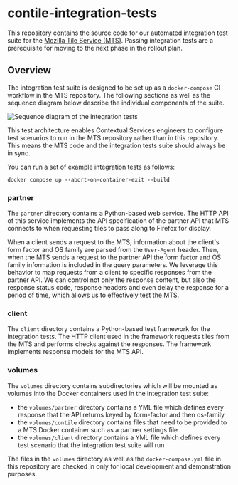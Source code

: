 # contile-integration-tests

This repository contains the source code for our automated integration test
suite for the [Mozilla Tile Service (MTS)][mts]. Passing integration tests are a
prerequisite for moving to the next phase in the rollout plan.

## Overview

The integration test suite is designed to be set up as a `docker-compose` CI
workflow in the MTS repository. The following sections as well as the sequence
diagram below describe the individual components of the suite.

![Sequence diagram of the integration tests][sequence_diagram]

This test architecture enables Contextual Services engineers to configure test
scenarios to run in the MTS repository rather than in this repository. This
means the MTS code and the integration tests suite should always be in sync.

You can run a set of example integration tests as follows:

```text
docker compose up --abort-on-container-exit --build
```

### partner

The `partner` directory contains a Python-based web service. The HTTP API of
this service implements the API specification of the partner API that MTS
connects to when requesting tiles to pass along to Firefox for display.

When a client sends a request to the MTS, information about the client's form
factor and OS family are parsed from the `User-Agent` header. Then, when the MTS
sends a request to the partner API the form factor and OS family information is
included in the query parameters. We leverage this behavior to map requests from
a client to specific responses from the partner API. We can control not only the
response content, but also the response status code, response headers and even
delay the response for a period of time, which allows us to effectively test the
MTS.

### client

The `client` directory contains a Python-based test framework for the
integration tests. The HTTP client used in the framework requests tiles from the
MTS and performs checks against the responses. The framework implements response
models for the MTS API.

### volumes

The `volumes` directory contains subdirectories which will be mounted as
volumes into the Docker containers used in the integration test suite:

- the `volumes/partner` directory contains a YML file which defines every
response that the API returns keyed by form-factor and then os-family
- the `volumes/contile` directory contains files that need to be provided to a
MTS Docker container such as a partner settings file
- the `volumes/client` directory contains a YML file which defines every test
scenario that the integration test suite will run

The files in the `volumes` directory  as well as the `docker-compose.yml` file
in this repository are checked in only for local development and demonstration
purposes.


[mts]: https://github.com/mozilla-services/contile
[sequence_diagram]: /sequence_diagram.png
